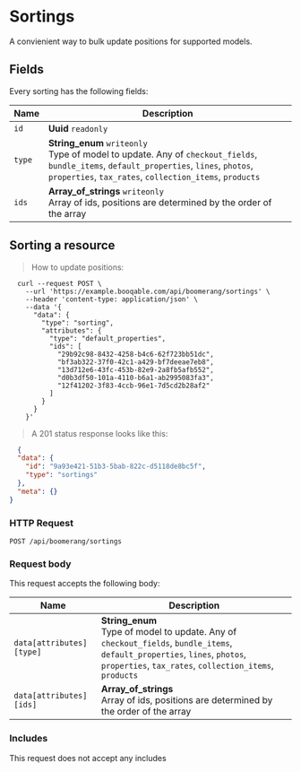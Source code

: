 # Sortings

A convienient way to bulk update positions for supported models.

## Fields
Every sorting has the following fields:

Name | Description
-- | --
`id` | **Uuid** `readonly`<br>
`type` | **String_enum** `writeonly`<br>Type of model to update. Any of `checkout_fields`, `bundle_items`, `default_properties`, `lines`, `photos`, `properties`, `tax_rates`, `collection_items`, `products`
`ids` | **Array_of_strings** `writeonly`<br>Array of ids, positions are determined by the order of the array


## Sorting a resource



> How to update positions:

```shell
  curl --request POST \
    --url 'https://example.booqable.com/api/boomerang/sortings' \
    --header 'content-type: application/json' \
    --data '{
      "data": {
        "type": "sorting",
        "attributes": {
          "type": "default_properties",
          "ids": [
            "29b92c98-8432-4258-b4c6-62f723bb51dc",
            "bf3ab322-37f0-42c1-a429-bf7deeae7eb8",
            "13d712e6-43fc-453b-82e9-2a8fb5afb552",
            "d0b3df50-101a-4110-b6a1-ab2995083fa3",
            "12f41202-3f83-4ccb-96e1-7d5cd2b28af2"
          ]
        }
      }
    }'
```

> A 201 status response looks like this:

```json
  {
  "data": {
    "id": "9a93e421-51b3-5bab-822c-d5118de8bc5f",
    "type": "sortings"
  },
  "meta": {}
}
```

### HTTP Request

`POST /api/boomerang/sortings`

### Request body

This request accepts the following body:

Name | Description
-- | --
`data[attributes][type]` | **String_enum** <br>Type of model to update. Any of `checkout_fields`, `bundle_items`, `default_properties`, `lines`, `photos`, `properties`, `tax_rates`, `collection_items`, `products`
`data[attributes][ids]` | **Array_of_strings** <br>Array of ids, positions are determined by the order of the array


### Includes

This request does not accept any includes